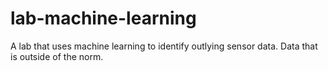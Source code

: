 # lab-machine-learning
A lab that uses machine learning to identify outlying sensor data. Data that is outside of the norm.
